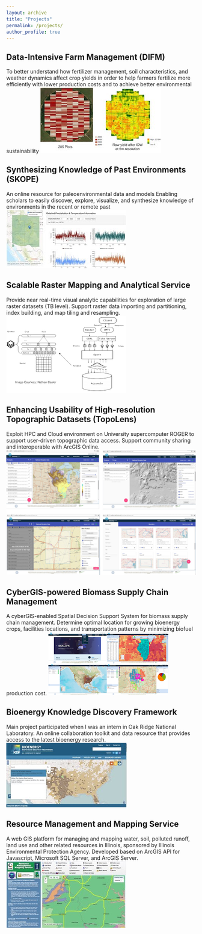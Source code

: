 ```yaml
---
layout: archive
title: "Projects"
permalink: /projects/
author_profile: true
---
```


Data-Intensive Farm Management (DIFM)
------
To better understand how fertilizer management, soil characteristics, and weather dynamics affect crop yields in order to help farmers fertilize more efficiently with lower production costs and to achieve better environmental sustainability
![alt text](../images/DIFM.jpg)

Synthesizing Knowledge of Past Environments (SKOPE)
------
An online resource for paleoenvironmental data and models
Enabling scholars to easily discover, explore, visualize, and synthesize knowledge of environments in the recent or remote past
![alt text](../images/skope.jpeg)

Scalable Raster Mapping and Analytical Service 
------
Provide near real-time visual analytic capabilities for exploration of large raster datasets (TB level).
Support raster data importing and partitioning, index building, and map tiling and resampling.
![alt text](../images/bigraster.png)

Enhancing Usability of High-resolution Topographic Datasets (TopoLens) 
------
Exploit HPC and Cloud environment on University supercomputer ROGER to support user-driven topographic data access.
Support community sharing and interoperable with ArcGIS Online.
![alt text](../images/topolens.jpg)

CyberGIS-powered Biomass Supply Chain Management
------
A cyberGIS-enabled Spatial Decision Support System for biomass supply chain management.
Determine optimal location for growing bioenergy crops, facilities locations, and transportation patterns by minimizing 
biofuel production cost.
![alt text](../images/bioscope.png)

Bioenergy Knowledge Discovery Framework
------
Main project participated when I was an intern in Oak Ridge National Laboratory.
An online collaboration toolkit and data resource that provides access to the latest bioenergy research.
![alt text](../images/bioenergykdf.jpeg)

Resource Management and Mapping Service
------
A web GIS platform for managing and mapping water, soil, polluted runoff, land use and other related resources in 
Illinois,  sponsored by Illinois Environmental Protection Agency.
Developed based on ArcGIS API for Javascript, Microsoft SQL Server, and ArcGIS Server.
![alt text](../images/rmms.jpg)